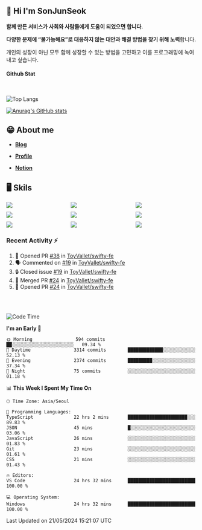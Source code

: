 ## 👋 Hi I'm SonJunSeok

**함께 만든 서비스가 사회와 사람들에게 도움이 되었으면 합니다.** 

**다양한 문제에 “불가능해요”로 대응하지 않는 대안과 해결 방법을 찾기 위해 노력**합니다. 

개인의 성장이 아닌 모두 함께 성장할 수 있는 방법을 고민하고 이를 프로그래밍에 녹여내고 싶습니다.

#### Github Stat
<div style="margin-top:50px;">

![Top Langs](https://github-readme-stats.vercel.app/api/top-langs/?username=kd02109&layout=compact&bg_color=dbf4ff&title_color=67adcc&text_color=67adcc&hide_border=true&show_icons=true&icon_color=67adcc&rank_icon=github&count_private=true&card_width=400px&card_height=300px)

[![Anurag's GitHub stats](https://github-readme-stats.vercel.app/api?username=kd02109&bg_color=dbf4ff&title_color=67adcc&text_color=67adcc&hide_border=true&show_icons=true&icon_color=67adcc&rank_icon=github&count_private=true&card_width=250px)](https://github.com/anuraghazra/github-readme-stats)


</div>



## 😁 About me
-  <a href="https://sonblog.vercel.app/" target="_blank"><strong>Blog</strong></a>

-  <a href="https://nostalgic-marquis-7af.notion.site/Frontend-Engineer-ec9b6e38c7824e7fb7f6fca4fc8564a5?pvs=74" target="_blank"><strong>Profile</strong></a>

-  <a href="https://nostalgic-marquis-7af.notion.site/Front-End-f0f3b7fcec3045c482c1cd33dfcf2abc?pvs=74" target="_blank"><strong>Notion</strong></a>

## 🖥️ Skils


<div style="display:grid; grid-template-rows:repeat(3, 1fr); grid-template-columns:repeat(3, 1fr); gap:10px">
  <img src="https://img.shields.io/badge/javascript-F7DF1E?style=flat-square&logo=javascript&logoColor=black"> 
  <img src="https://img.shields.io/badge/typescript-3178C6?style=flat-square&logo=typescript&logoColor=white"/>
  <img src="https://img.shields.io/badge/react-61DAFB?style=flat-square&logo=react&logoColor=black"/>
  <img src="https://img.shields.io/badge/redux-764ABC?style=flat-square&logo=redux&logoColor=white"/>
  <img src="https://img.shields.io/badge/styledcomponents-DB7093?style=flat-square&logo=styledcomponents&logoColor=white"/>
  <img src="https://img.shields.io/badge/tailwindcss-06B6D4?style=flat-square&logo=tailwindcss&logoColor=white"/>
  <img src="https://img.shields.io/badge/reactquery-FF4154?style=flat-square&logo=reactquery&logoColor=white"/>
  <img src="https://img.shields.io/badge/Next.js-B4B4DC?style=flat&logo=Next.js&logoColor=black"/>
  <img src="https://img.shields.io/badge/reactrouter-CA4245?style=flat-square&logo=reactrouter&logoColor=white"/>
</div>

### Recent Activity :zap:
<!--START_SECTION:activity-->
1. 💪 Opened PR [#38](https://github.com/ToyVallet/swifty-fe/pull/38) in [ToyVallet/swifty-fe](https://github.com/ToyVallet/swifty-fe)
2. 🗣 Commented on [#19](https://github.com/ToyVallet/swifty-fe/issues/19#issuecomment-2118807602) in [ToyVallet/swifty-fe](https://github.com/ToyVallet/swifty-fe)
3. 🔒 Closed issue [#19](https://github.com/ToyVallet/swifty-fe/issues/19) in [ToyVallet/swifty-fe](https://github.com/ToyVallet/swifty-fe)
4. 🎉 Merged PR [#24](https://github.com/ToyVallet/swifty-fe/pull/24) in [ToyVallet/swifty-fe](https://github.com/ToyVallet/swifty-fe)
5. 💪 Opened PR [#24](https://github.com/ToyVallet/swifty-fe/pull/24) in [ToyVallet/swifty-fe](https://github.com/ToyVallet/swifty-fe)
<!--END_SECTION:activity-->

<br/>
<br/>

<!--START_SECTION:waka-->
![Code Time](http://img.shields.io/badge/Code%20Time-1%2C709%20hrs%2028%20mins-blue)

**I'm an Early 🐤** 

```text
🌞 Morning                594 commits         ██░░░░░░░░░░░░░░░░░░░░░░░   09.34 % 
🌆 Daytime                3314 commits        █████████████░░░░░░░░░░░░   52.13 % 
🌃 Evening                2374 commits        █████████░░░░░░░░░░░░░░░░   37.34 % 
🌙 Night                  75 commits          ░░░░░░░░░░░░░░░░░░░░░░░░░   01.18 % 
```


📊 **This Week I Spent My Time On** 

```text
🕑︎ Time Zone: Asia/Seoul

💬 Programming Languages: 
TypeScript               22 hrs 2 mins       ██████████████████████░░░   89.83 % 
JSON                     45 mins             █░░░░░░░░░░░░░░░░░░░░░░░░   03.06 % 
JavaScript               26 mins             ░░░░░░░░░░░░░░░░░░░░░░░░░   01.83 % 
Git                      23 mins             ░░░░░░░░░░░░░░░░░░░░░░░░░   01.61 % 
CSS                      21 mins             ░░░░░░░░░░░░░░░░░░░░░░░░░   01.43 % 

🔥 Editors: 
VS Code                  24 hrs 32 mins      █████████████████████████   100.00 % 

💻 Operating System: 
Windows                  24 hrs 32 mins      █████████████████████████   100.00 % 
```


 Last Updated on 21/05/2024 15:21:07 UTC
<!--END_SECTION:waka-->
